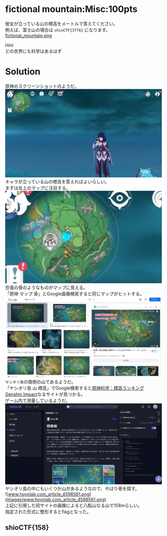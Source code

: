 # fictional mountain:Misc:100pts
彼女が立っている山の標高をメートルで答えてください。  
例えば、富士山の場合は `shioCTF{3776}` になります。  
[fictional_mountain.png](fictional_mountain.png)  

Hint  
どの世界にも科学はあるはず  

# Solution
原神のスクリーンショットのようだ。  
![fictional_mountain.png](fictional_mountain.png)  
キャラが立っている山の標高を答えればよいらしい。  
まずは左上のマップに注目する。  
![map.png](images/map.png)  
恐竜の骨のようなものがマップに見える。  
「原神 マップ 骨」とGoogle画像検索すると同じマップがヒットする。  
![googlei.png](images/googlei.png)  
`ヤシオリ島`の南側の山であるようだ。  
「ヤシオリ島 山 標高」でGoogle検索すると[原神科学：標高ランキング Genshin Impact](https://www.hoyolab.com/article/4598561)なるサイトが見つかる。  
ゲーム内で測量しているようだ。  
![genius.png](images/genius.png)  
ヤシオリ島の中にもいくつか山があるようなので、やはり骨を探す。  
![www.hoyolab.com_article_4598561.png](images/www.hoyolab.com_article_4598561.png)  
上記に引用した同サイトの画像によると八酝山なる山で158mらしい。  
指定された形式に整形するとflagとなった。  

## shioCTF{158}
